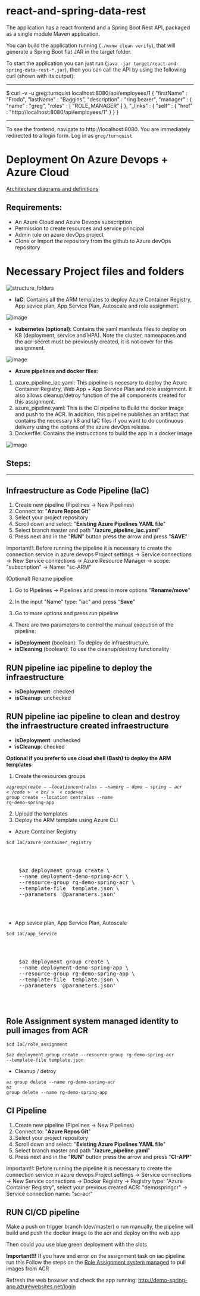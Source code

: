 # react-and-spring-data-rest

The application has a react frontend and a Spring Boot Rest API, packaged as a single module Maven application.

You can build the application running (`./mvnw clean verify`), that will generate a Spring Boot flat JAR in the target folder.

To start the application you can just run (`java -jar target/react-and-spring-data-rest-*.jar`), then you can call the API by using the following curl (shown with its output):

---

\$ curl -v -u greg:turnquist localhost:8080/api/employees/1
{
"firstName" : "Frodo",
"lastName" : "Baggins",
"description" : "ring bearer",
"manager" : {
"name" : "greg",
"roles" : [ "ROLE_MANAGER" ]
},
"\_links" : {
"self" : {
"href" : "http://localhost:8080/api/employees/1"
}
}
}

---

To see the frontend, navigate to http://localhost:8080. You are immediately redirected to a login form. Log in as `greg/turnquist`




# **Deployment On Azure Devops + Azure Cloud**

[Architecture diagrams and definitions](architectural-definition.md)

## Requirements:
- An Azure Cloud and Azure Devops subscription
- Permission to create resources and service principal
- Admin role on azure devOps project
- Clone or Import the repository from the github to Azure devOps repository


# **Necessary Project files and folders**
![structure_folders](https://user-images.githubusercontent.com/19845873/161838415-be330d8a-979a-4480-86bc-a864c8c79755.png)


- **IaC**: Contains all the ARM templates to deploy Azure Container Registry, App sevice plan, App Service Plan, Autoscale  and role assignment.

![image](https://user-images.githubusercontent.com/19845873/161797830-abbeccd6-161a-43b8-b99c-22684bce28de.png)

- **kubernetes (optional)**:  Contains the yaml manifests  files to deploy on K8 (deployment, service and HPA). Note the cluster, namespaces and the acr-secret must be previously created, it is not cover for this assignment.

![image](https://user-images.githubusercontent.com/19845873/161797864-333beb0c-d816-4434-ae69-cc1c36eb81ff.png)

- **Azure pipelines and docker files**:
1.  azure_pipeline_iac.yaml: This pipeline is necesary to deploy the Azure Container Registry, Web App + App Service Plan and role assignment. It also allows cleanup/detroy function of the all components created for this assignment.
2. azure_pipeline.yaml: This is the CI pipeline to Build the docker image and push to the ACR. In addition, this pipeline publishes an artifact that contains the necessary k8 and IaC files if you want to do continuous delivery using the options of the azure devOps release.
3. Dockerfile: Contains the instrucctions to build the app in a docker image

![image](https://user-images.githubusercontent.com/19845873/161797933-c9579493-8620-4bab-a6a5-856b5492dc95.png)

## Steps:
****
## Infraestructure as Code Pipeline (IaC)

1. Create new pipeline (Pipelines -> New Pipelines)
2. Connect to: "**Azure Repos Git**"
3. Select your project repository
4. Scroll down and select: "**Existing Azure Pipelines YAML file**"
5. Select branch master and path "**/azure_pipeline_iac.yaml**"
6. Press next and in the "**RUN**" button press the arrow and press "**SAVE**"

Important!!: 
Before running the pipeline it is necessary to create the connection service in azure devops
Project settings -> Service connections -> New Service connections -> Azure Resource Manager -> scope: "subscription" -> Name: "sc-ARM"



(Optional) Rename pipeline
1. Go to Pipelines -> Pipelines and press in more options "**Rename/move**"
2. In the input "Name" type: "iac" and press "**Save**"


1. Go to more options and press run pipeline
2. There are two parameters to control the manual execution of the pipeline:
-    **isDeployment** (boolean): To deploy de infraestructure.
-    **isCleaning** (boolean): To use the cleanup/destroy functionality 

## RUN pipeline iac pipeline to deploy the infraestructure
-    **isDeployment**: checked
-    **isCleanup**: unchecked

## RUN pipeline iac pipeline to clean and destroy the infraestructure created infraestructure 
-    **isDeployment**: unchecked
-    **isCleanup**: checked

**Optional if you prefer to use cloud shell (Bash) to deploy the ARM templates**
1. Create the resources groups

<code>$az group create --location centralus --name rg-demo-spring-acr</code><br/>
<code>$az group create --location centralus --name rg-demo-spring-app</code><br/>

2. Upload the templates
3. Deploy the ARM template using Azure CLI

- Azure Container Registry

<code>$cd IaC/azure_container_registry</code><br/>
<pre>
  <p>
    $az deployment group create \
    --name deployment-demo-spring-acr \
    --resource-group rg-demo-spring-acr \
    --template-file  template.json \
    --parameters '@parameters.json'
  </p>
</pre>



- App sevice plan, App Service Plan, Autoscale

<code>$cd IaC/app_service</code><br/>

<pre>
  <p>
    $az deployment group create \
    --name deployment-demo-spring-app \
    --resource-group rg-demo-spring-app \
    --template-file  template.json \
    --parameters '@parameters.json'
  </p>
</pre>

## Role Assignment system managed identity to pull images from ACR

<code>$cd IaC/role_assignment</code><br/>

<code>$az deployment group create --resource-group rg-demo-spring-acr --template-file template.json</code>

- Cleanup / detroy

<code>az group delete --name rg-demo-spring-acr</code><br/>
<code>az group delete --name rg-demo-spring-app</code><br/>

## CI Pipeline

1. Create new pipeline (Pipelines -> New Pipelines)
2. Connect to: "**Azure Repos Git**"
3. Select your project repository
4. Scroll down and select: "**Existing Azure Pipelines YAML file**"
5. Select branch master and path "**/azure_pipeline.yaml**"
6. Press next and in the "**RUN**" button press the arrow and press "**CI-APP**"

Important!!: 
Before running the pipeline it is necessary to create the connection service in azure devops
Project settings -> Service connections -> New Service connections -> Docker Registry -> Registry type: "Azure Container Registry", select your previous created ACR: "demospringcr" -> Service connection name: "sc-acr"

## RUN CI/CD pipeline
Make a push on trigger branch (dev/master) o run manually, the pipeline will build and push the docker image to the acr and deploy on the web app

Then could you use blue green deployment with the slots

**Important!!!**
If you have and error on the assignment task on iac pipeline run this 
Follow the steps on the [Role Assignment system managed](#role-assignment-system-managed-identity-to-pull-images-from-acr) to pull images from ACR

Refresh the web browser and check the app running: http://demo-spring-app.azurewebsites.net/login
